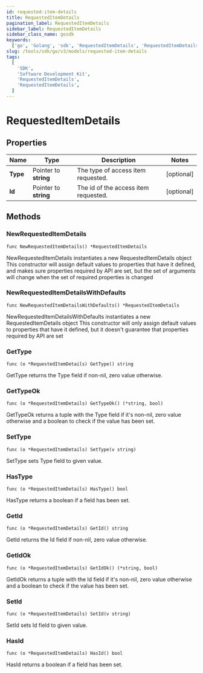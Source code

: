 ```yaml
---
id: requested-item-details
title: RequestedItemDetails
pagination_label: RequestedItemDetails
sidebar_label: RequestedItemDetails
sidebar_class_name: gosdk
keywords:
  ['go', 'Golang', 'sdk', 'RequestedItemDetails', 'RequestedItemDetails']
slug: /tools/sdk/go/v3/models/requested-item-details
tags:
  [
    'SDK',
    'Software Development Kit',
    'RequestedItemDetails',
    'RequestedItemDetails',
  ]
---
```


# RequestedItemDetails

## Properties

| Name | Type | Description | Notes |
| --- | --- | --- | --- |
| **Type** | Pointer to **string** | The type of access item requested. | [optional] |
| **Id** | Pointer to **string** | The id of the access item requested. | [optional] |

## Methods

### NewRequestedItemDetails

`func NewRequestedItemDetails() *RequestedItemDetails`

NewRequestedItemDetails instantiates a new RequestedItemDetails object This constructor will assign default values to properties that have it defined, and makes sure properties required by API are set, but the set of arguments will change when the set of required properties is changed

### NewRequestedItemDetailsWithDefaults

`func NewRequestedItemDetailsWithDefaults() *RequestedItemDetails`

NewRequestedItemDetailsWithDefaults instantiates a new RequestedItemDetails object This constructor will only assign default values to properties that have it defined, but it doesn't guarantee that properties required by API are set

### GetType

`func (o *RequestedItemDetails) GetType() string`

GetType returns the Type field if non-nil, zero value otherwise.

### GetTypeOk

`func (o *RequestedItemDetails) GetTypeOk() (*string, bool)`

GetTypeOk returns a tuple with the Type field if it's non-nil, zero value otherwise and a boolean to check if the value has been set.

### SetType

`func (o *RequestedItemDetails) SetType(v string)`

SetType sets Type field to given value.

### HasType

`func (o *RequestedItemDetails) HasType() bool`

HasType returns a boolean if a field has been set.

### GetId

`func (o *RequestedItemDetails) GetId() string`

GetId returns the Id field if non-nil, zero value otherwise.

### GetIdOk

`func (o *RequestedItemDetails) GetIdOk() (*string, bool)`

GetIdOk returns a tuple with the Id field if it's non-nil, zero value otherwise and a boolean to check if the value has been set.

### SetId

`func (o *RequestedItemDetails) SetId(v string)`

SetId sets Id field to given value.

### HasId

`func (o *RequestedItemDetails) HasId() bool`

HasId returns a boolean if a field has been set.
